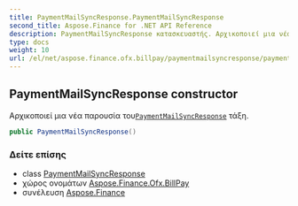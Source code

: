 ```yaml
---
title: PaymentMailSyncResponse.PaymentMailSyncResponse
second_title: Aspose.Finance for .NET API Reference
description: PaymentMailSyncResponse κατασκευαστής. Αρχικοποιεί μια νέα παρουσία τουPaymentMailSyncResponse τάξη.
type: docs
weight: 10
url: /el/net/aspose.finance.ofx.billpay/paymentmailsyncresponse/paymentmailsyncresponse/
---
```

## PaymentMailSyncResponse constructor

Αρχικοποιεί μια νέα παρουσία του[`PaymentMailSyncResponse`](../) τάξη.

```csharp
public PaymentMailSyncResponse()
```

### Δείτε επίσης

* class [PaymentMailSyncResponse](../)
* χώρος ονομάτων [Aspose.Finance.Ofx.BillPay](../../paymentmailsyncresponse/)
* συνέλευση [Aspose.Finance](../../../)


